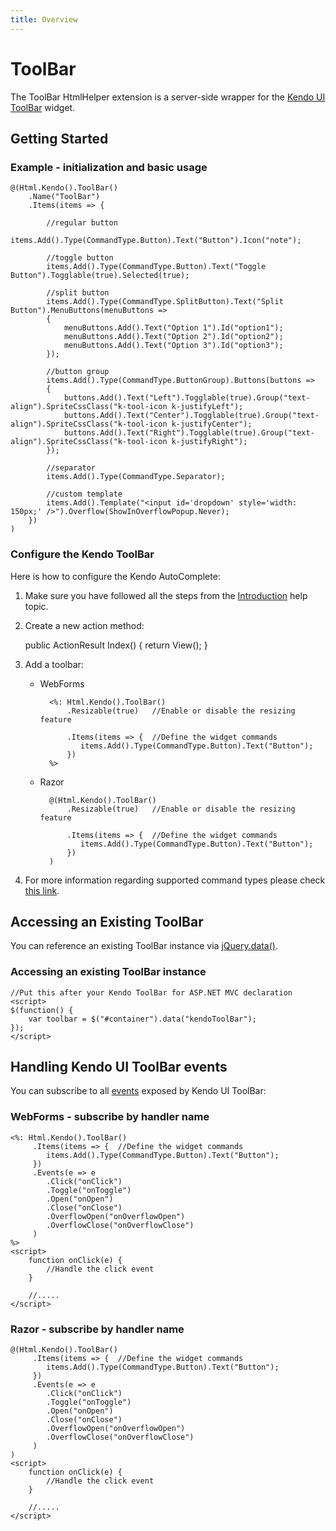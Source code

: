 ```yaml
---
title: Overview
---
```


# ToolBar

The ToolBar HtmlHelper extension is a server-side wrapper for the [Kendo UI ToolBar](/api/web/toolbar) widget.

## Getting Started

### Example - initialization and basic usage

    @(Html.Kendo().ToolBar()
        .Name("ToolBar")
        .Items(items => {

            //regular button
            items.Add().Type(CommandType.Button).Text("Button").Icon("note");

            //toggle button
            items.Add().Type(CommandType.Button).Text("Toggle Button").Togglable(true).Selected(true);

            //split button
            items.Add().Type(CommandType.SplitButton).Text("Split Button").MenuButtons(menuButtons =>
            {
                menuButtons.Add().Text("Option 1").Id("option1");
                menuButtons.Add().Text("Option 2").Id("option2");
                menuButtons.Add().Text("Option 3").Id("option3");
            });

            //button group
            items.Add().Type(CommandType.ButtonGroup).Buttons(buttons =>
            {
                buttons.Add().Text("Left").Togglable(true).Group("text-align").SpriteCssClass("k-tool-icon k-justifyLeft");
                buttons.Add().Text("Center").Togglable(true).Group("text-align").SpriteCssClass("k-tool-icon k-justifyCenter");
                buttons.Add().Text("Right").Togglable(true).Group("text-align").SpriteCssClass("k-tool-icon k-justifyRight");
            });

            //separator
            items.Add().Type(CommandType.Separator);

            //custom template
            items.Add().Template("<input id='dropdown' style='width: 150px;' />").Overflow(ShowInOverflowPopup.Never);
        })
    )

### Configure the Kendo ToolBar

Here is how to configure the Kendo AutoComplete:

 1.  Make sure you have followed all the steps from the [Introduction](/aspnet-mvc/introduction) help topic.
 2.  Create a new action method:

        public ActionResult Index()
        {
            return View();
        }

 3.  Add a toolbar:
     - WebForms

             <%: Html.Kendo().ToolBar()
                 .Resizable(true)   //Enable or disable the resizing feature

                 .Items(items => {  //Define the widget commands
                    items.Add().Type(CommandType.Button).Text("Button");
                 })
             %>
     - Razor

             @(Html.Kendo().ToolBar()
                 .Resizable(true)   //Enable or disable the resizing feature

                 .Items(items => {  //Define the widget commands
                    items.Add().Type(CommandType.Button).Text("Button");
                 })
             )

 4. For more information regarding supported command types please check [this link](/web/toolbar/overview#command-types).

## Accessing an Existing ToolBar

You can reference an existing ToolBar instance via [jQuery.data()](http://api.jquery.com/jQuery.data/).

### Accessing an existing ToolBar instance

    //Put this after your Kendo ToolBar for ASP.NET MVC declaration
    <script>
    $(function() {
        var toolbar = $("#container").data("kendoToolBar");
    });
    </script>


## Handling Kendo UI ToolBar events

You can subscribe to all [events](/api/web/toolbar#events) exposed by Kendo UI ToolBar:

### WebForms - subscribe by handler name

    <%: Html.Kendo().ToolBar()
         .Items(items => {  //Define the widget commands
            items.Add().Type(CommandType.Button).Text("Button");
         })
         .Events(e => e
            .Click("onClick")
            .Toggle("onToggle")
            .Open("onOpen")
            .Close("onClose")
            .OverflowOpen("onOverflowOpen")
            .OverflowClose("onOverflowClose")
         )
    %>
    <script>
        function onClick(e) {
            //Handle the click event
        }

        //.....
    </script>

### Razor - subscribe by handler name

    @(Html.Kendo().ToolBar()
         .Items(items => {  //Define the widget commands
            items.Add().Type(CommandType.Button).Text("Button");
         })
         .Events(e => e
            .Click("onClick")
            .Toggle("onToggle")
            .Open("onOpen")
            .Close("onClose")
            .OverflowOpen("onOverflowOpen")
            .OverflowClose("onOverflowClose")
         )
    )
    <script>
        function onClick(e) {
            //Handle the click event
        }

        //.....
    </script>
